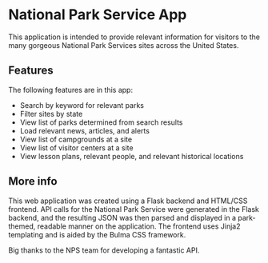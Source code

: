 # National Park Service App

This application is intended to provide relevant information for visitors to the many gorgeous National Park Services sites across the United States.

## Features

The following features are in this app:
- Search by keyword for relevant parks
- Filter sites by state 
- View list of parks determined from search results
- Load relevant news, articles, and alerts
- View list of campgrounds at a site
- View list of visitor centers at a site
- View lesson plans, relevant people, and relevant historical locations

## More info

This web application was created using a Flask backend and HTML/CSS frontend. API calls for the National Park Service were generated in the Flask backend, and the resulting JSON was then parsed and displayed in a park-themed, readable manner on the application. The frontend uses Jinja2 templating and is aided by the Bulma CSS framework.

Big thanks to the NPS team for developing a fantastic API.

